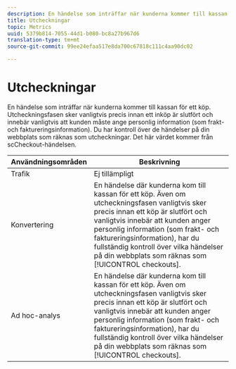 ```yaml
---
description: En händelse som inträffar när kunderna kommer till kassan för ett köp. Utcheckningsfasen sker vanligtvis precis innan ett inköp är slutfört och innebär vanligtvis att kunden måste ange personlig information (som frakt- och faktureringsinformation). Du har kontroll över de händelser på din webbplats som räknas som utcheckningar. Det här värdet kommer från scCheckout-händelsen.
title: Utcheckningar
topic: Metrics
uuid: 5379b814-7055-44d1-b080-bc8a27b967d6
translation-type: tm+mt
source-git-commit: 99ee24efaa517e8da700c67818c111c4aa90dc02

---
```



# Utcheckningar

En händelse som inträffar när kunderna kommer till kassan för ett köp. Utcheckningsfasen sker vanligtvis precis innan ett inköp är slutfört och innebär vanligtvis att kunden måste ange personlig information (som frakt- och faktureringsinformation). Du har kontroll över de händelser på din webbplats som räknas som utcheckningar. Det här värdet kommer från scCheckout-händelsen.

| Användningsområden | Beskrivning |
|---|---|
| Trafik | Ej tillämpligt |
| Konvertering | En händelse där kunderna kom till kassan för ett köp. Även om utcheckningsfasen vanligtvis sker precis innan ett köp är slutfört och vanligtvis innebär att kunden anger personlig information (som frakt- och faktureringsinformation), har du fullständig kontroll över vilka händelser på din webbplats som räknas som [!UICONTROL checkouts]. |
| Ad hoc-analys | En händelse där kunderna kom till kassan för ett köp. Även om utcheckningsfasen vanligtvis sker precis innan ett köp är slutfört och vanligtvis innebär att kunden anger personlig information (som frakt- och faktureringsinformation), har du fullständig kontroll över vilka händelser på din webbplats som räknas som [!UICONTROL checkouts]. |


